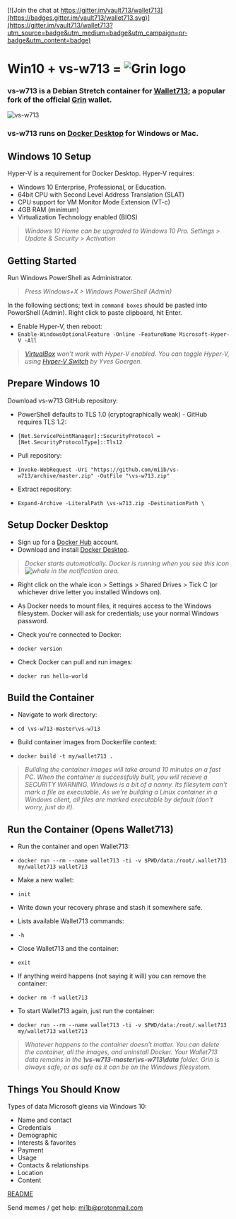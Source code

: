 
[![Join the chat at https://gitter.im/vault713/wallet713](https://badges.gitter.im/vault713/wallet713.svg)](https://gitter.im/vault713/wallet713?utm_source=badge&utm_medium=badge&utm_campaign=pr-badge&utm_content=badge)

# **Win10 + vs-w713 =** ![Grin logo](https://ipfs.io/ipfs/QmdboUjYec5DW2bveXQasCm6Y19KjkZorULkTXo8ogfkU3)

### vs-w713 is a Debian Stretch container for [Wallet713](https://github.com/vault713/wallet713); a popular fork of the official [Grin](https://github.com/mimblewimble/grin) wallet.
![vs-w713](https://ipfs.io/ipfs/QmSchK6LTdTYgKqZ26DU7XcSBDiDrtquvikbRUQXitygJf)

### vs-w713 runs on [Docker Desktop](https://www.docker.com/products/docker-desktop) for Windows or Mac.

## Windows 10 Setup
Hyper-V is a requirement for Docker Desktop. Hyper-V requires:

* Windows 10 Enterprise, Professional, or Education.
* 64bit CPU with Second Level Address Translation (SLAT)
* CPU support for VM Monitor Mode Extension (VT-c)
* 4GB RAM (minimum)
* Virtualization Technology enabled (BIOS)

>*Windows 10 Home can be upgraded to Windows 10 Pro. Settings > Update & Security > Activation*

## Getting Started
Run Windows PowerShell as Administrator.
>*Press Windows+X > Windows PowerShell (Admin)*

In the following sections; text in `command boxes` should be  pasted into PowerShell (Admin). Right click to paste clipboard, hit Enter.

* Enable Hyper-V, then reboot:
 * `Enable-WindowsOptionalFeature -Online -FeatureName Microsoft-Hyper-V -All`

>*[VirtualBox](https://www.virtualbox.org/) won't work with Hyper-V enabled. You can toggle Hyper-V, using [Hyper-V Switch](https://unclassified.software/en/apps/hypervswitch) by Yves Goergen.*

## Prepare Windows 10
Download vs-w713 GitHub repository:

* PowerShell defaults to TLS 1.0 (cryptographically weak) - GitHub requires TLS 1.2:
 * `[Net.ServicePointManager]::SecurityProtocol = [Net.SecurityProtocolType]::Tls12 `


* Pull repository:
 * `Invoke-WebRequest -Uri "https://github.com/mi1b/vs-w713/archive/master.zip" -OutFile "\vs-w713.zip"`


* Extract repository:
 * `Expand-Archive -LiteralPath \vs-w713.zip -DestinationPath \`

## Setup Docker Desktop
* Sign up for a [Docker Hub](https://hub.docker.com/signup) account.
* Download and install [Docker Desktop](https://hub.docker.com/editions/community/docker-ce-desktop-windows).

>*Docker starts automatically.  Docker is running when you see this icon ![whale](https://ipfs.io/ipfs/Qmd3RCnf58MoTH1uVbqehXg9keVZgBZMvA9vVpaN76hBKv) in the notification area.*

* Right click on the whale icon > Settings > Shared Drives > Tick C (or whichever drive letter you installed Windows on).

* As Docker needs to mount files, it requires access to the Windows filesystem. Docker will ask for credentials; use your normal Windows password.


* Check you're connected to Docker:
 * `docker version`


* Check Docker can pull and run images:
 * `docker run hello-world`

## Build the Container

* Navigate to work directory:
 * `cd \vs-w713-master\vs-w713`


 * Build container images from Dockerfile context:
  * `docker build -t my/wallet713 .`

>*Building the container images will take around 10 minutes on a fast PC. When the container is successfully built, you will recieve a SECURITY WARNING. Windows is a bit of a nanny. Its filesytem can't mark a file as executable. As we're building a Linux container in a Windows client, all files are marked executable by default (don't worry, just do it).*

## Run the Container (Opens Wallet713)

 * Run the container and open Wallet713:
  * `docker run --rm --name wallet713 -ti -v $PWD/data:/root/.wallet713 my/wallet713 wallet713`


* Make a new wallet:
 * `init`

 
* Write down your recovery phrase and stash it somewhere safe.


* Lists available Wallet713 commands:
 * `-h`


 * Close Wallet713 and the container:
  * `exit`
  

* If anything weird happens (not saying it will) you can remove the container:
 * `docker rm -f wallet713`


* To start Wallet713 again, just run the container:
 * `docker run --rm --name wallet713 -ti -v $PWD/data:/root/.wallet713 my/wallet713 wallet713`


> *Whatever happens to the container doesn't matter. You can delete the container, all the images, and uninstall Docker. Your Wallet713 data remains in the **\vs-w713-master\vs-w713\data** folder. Grin is always safe, or as safe as it can be on the Windows filesystem.*

  

## Things You Should Know
Types of data Microsoft gleans via Windows 10:

* Name and contact
* Credentials
* Demographic
* Interests & favorites
* Payment
* Usage
* Contacts & relationships
* Location
* Content

[README](https://heimdalsecurity.com/en/windows-10-security-guide/privacy)

Send memes / get help: mi1b@protonmail.com
